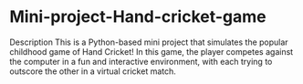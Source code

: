 # Mini-project-Hand-cricket-game
Description This is a Python-based mini project that simulates the popular childhood game of Hand Cricket! In this game, the player competes against the computer in a fun and interactive environment, with each trying to outscore the other in a virtual cricket match.
